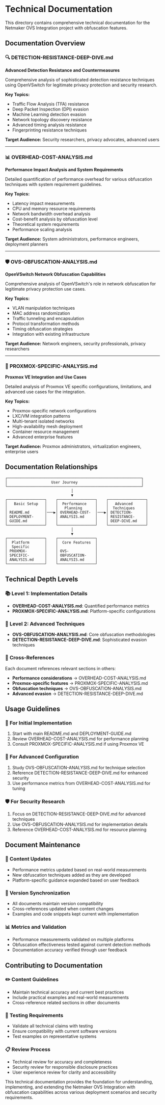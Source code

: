 # Technical Documentation

This directory contains comprehensive technical documentation for the Netmaker OVS Integration project with obfuscation features.

## Documentation Overview

### 🔍 **DETECTION-RESISTANCE-DEEP-DIVE.md**
**Advanced Detection Resistance and Countermeasures**

Comprehensive analysis of sophisticated detection resistance techniques using OpenVSwitch for legitimate privacy protection and security research.

**Key Topics:**
- Traffic Flow Analysis (TFA) resistance
- Deep Packet Inspection (DPI) evasion  
- Machine Learning detection evasion
- Network topology discovery resistance
- Advanced timing analysis resistance
- Fingerprinting resistance techniques

**Target Audience:** Security researchers, privacy advocates, advanced users

---

### 📊 **OVERHEAD-COST-ANALYSIS.md**  
**Performance Impact Analysis and System Requirements**

Detailed quantification of performance overhead for various obfuscation techniques with system requirement guidelines.

**Key Topics:**
- Latency impact measurements
- CPU and memory resource requirements
- Network bandwidth overhead analysis
- Cost-benefit analysis by obfuscation level
- Theoretical system requirements
- Performance scaling analysis

**Target Audience:** System administrators, performance engineers, deployment planners

---

### 🛡️ **OVS-OBFUSCATION-ANALYSIS.md**
**OpenVSwitch Network Obfuscation Capabilities**

Comprehensive analysis of OpenVSwitch's role in network obfuscation for legitimate privacy protection use cases.

**Key Topics:**
- VLAN manipulation techniques
- MAC address randomization
- Traffic tunneling and encapsulation
- Protocol transformation methods
- Timing obfuscation strategies
- Integration with existing infrastructure

**Target Audience:** Network engineers, security professionals, privacy researchers

---

### 🏢 **PROXMOX-SPECIFIC-ANALYSIS.md**
**Proxmox VE Integration and Use Cases**

Detailed analysis of Proxmox VE specific configurations, limitations, and advanced use cases for the integration.

**Key Topics:**
- Proxmox-specific network configurations
- LXC/VM integration patterns
- Multi-tenant isolated networks
- High-availability mesh deployment
- Container resource management
- Advanced enterprise features

**Target Audience:** Proxmox administrators, virtualization engineers, enterprise users

## Documentation Relationships

```
┌─────────────────────────────────────────────────────────────┐
│                    User Journey                             │
└─────────────────────────────────────────────────────────────┘
                              │
                              ▼
┌─────────────────┐    ┌─────────────────┐    ┌─────────────────┐
│   Basic Setup   │    │  Performance    │    │   Advanced      │
│                 │    │   Planning      │    │  Techniques     │
│ README.md       │───▶│ OVERHEAD-COST-  │───▶│ DETECTION-      │
│ DEPLOYMENT-     │    │ ANALYSIS.md     │    │ RESISTANCE-     │
│ GUIDE.md        │    │                 │    │ DEEP-DIVE.md    │
└─────────────────┘    └─────────────────┘    └─────────────────┘
                              │
                              ▼
┌─────────────────┐    ┌─────────────────┐
│  Platform       │    │  Core Features  │
│  Specific       │    │                 │
│ PROXMOX-        │    │ OVS-            │
│ SPECIFIC-       │    │ OBFUSCATION-    │
│ ANALYSIS.md     │    │ ANALYSIS.md     │
└─────────────────┘    └─────────────────┘
```

## Technical Depth Levels

### 📚 **Level 1: Implementation Details**
- **OVERHEAD-COST-ANALYSIS.md**: Quantified performance metrics
- **PROXMOX-SPECIFIC-ANALYSIS.md**: Platform-specific configurations

### 🔬 **Level 2: Advanced Techniques**  
- **OVS-OBFUSCATION-ANALYSIS.md**: Core obfuscation methodologies
- **DETECTION-RESISTANCE-DEEP-DIVE.md**: Sophisticated evasion techniques

### 🎯 **Cross-References**

Each document references relevant sections in others:

- **Performance considerations** → OVERHEAD-COST-ANALYSIS.md
- **Proxmox-specific features** → PROXMOX-SPECIFIC-ANALYSIS.md  
- **Obfuscation techniques** → OVS-OBFUSCATION-ANALYSIS.md
- **Advanced evasion** → DETECTION-RESISTANCE-DEEP-DIVE.md

## Usage Guidelines

### 🚀 **For Initial Implementation**
1. Start with main README.md and DEPLOYMENT-GUIDE.md
2. Review OVERHEAD-COST-ANALYSIS.md for performance planning
3. Consult PROXMOX-SPECIFIC-ANALYSIS.md if using Proxmox VE

### 🔧 **For Advanced Configuration**
1. Study OVS-OBFUSCATION-ANALYSIS.md for technique selection
2. Reference DETECTION-RESISTANCE-DEEP-DIVE.md for enhanced security
3. Use performance metrics from OVERHEAD-COST-ANALYSIS.md for tuning

### 🛡️ **For Security Research**
1. Focus on DETECTION-RESISTANCE-DEEP-DIVE.md for advanced techniques
2. Use OVS-OBFUSCATION-ANALYSIS.md for implementation details
3. Reference OVERHEAD-COST-ANALYSIS.md for resource planning

## Document Maintenance

### 📝 **Content Updates**
- Performance metrics updated based on real-world measurements
- New obfuscation techniques added as they are developed
- Platform-specific guidance expanded based on user feedback

### 🔄 **Version Synchronization**
- All documents maintain version compatibility
- Cross-references updated when content changes
- Examples and code snippets kept current with implementation

### 📊 **Metrics and Validation**
- Performance measurements validated on multiple platforms
- Obfuscation effectiveness tested against current detection methods
- Documentation accuracy verified through user feedback

## Contributing to Documentation

### ✏️ **Content Guidelines**
- Maintain technical accuracy and current best practices
- Include practical examples and real-world measurements
- Cross-reference related sections in other documents

### 🧪 **Testing Requirements**
- Validate all technical claims with testing
- Ensure compatibility with current software versions
- Test examples on representative systems

### 📋 **Review Process**
- Technical review for accuracy and completeness
- Security review for responsible disclosure practices
- User experience review for clarity and accessibility

This technical documentation provides the foundation for understanding, implementing, and extending the Netmaker OVS Integration with obfuscation capabilities across various deployment scenarios and security requirements.